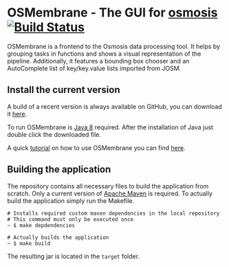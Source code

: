 # OSMembrane - The GUI for [osmosis](https://github.com/openstreetmap/osmosis) [![Build Status](https://travis-ci.org/openstreetmap/OSMembrane.svg?branch=master)](https://travis-ci.org/openstreetmap/OSMembrane)
OSMembrane is a frontend to the Osmosis data processing tool. It helps by grouping tasks in functions and shows a visual representation of the pipeline. Additionally, it features a bounding box chooser and an AutoComplete list of key/key.value lists imported from JOSM.

## Install the current version
A build of a recent version is always available on GitHub, you can download it [here](https://github.com/openstreetmap/OSMembrane/releases).

To run OSMembrane is [Java 8](https://www.java.com/de/download/) required. After the installation of Java just double click the downloaded file.

A quick [tutorial](https://github.com/openstreetmap/OSMembrane/blob/master/manual/manual.pdf) on how to use OSMembrane you can find [here](https://github.com/openstreetmap/OSMembrane/blob/master/manual/manual.pdf).

## Building the application
The repository contains all necessary files to build the application from scratch. Only a current version of [Apache Maven](https://maven.apache.org/download.cgi) is required. To actually build the application simply run the Makefile.

```
# Installs required custom maven dependencies in the local repository
# This command must only be executed once
~ $ make depdendencies

# Actually builds the application
~ $ make build
```

The resulting jar is located in the `target` folder.
